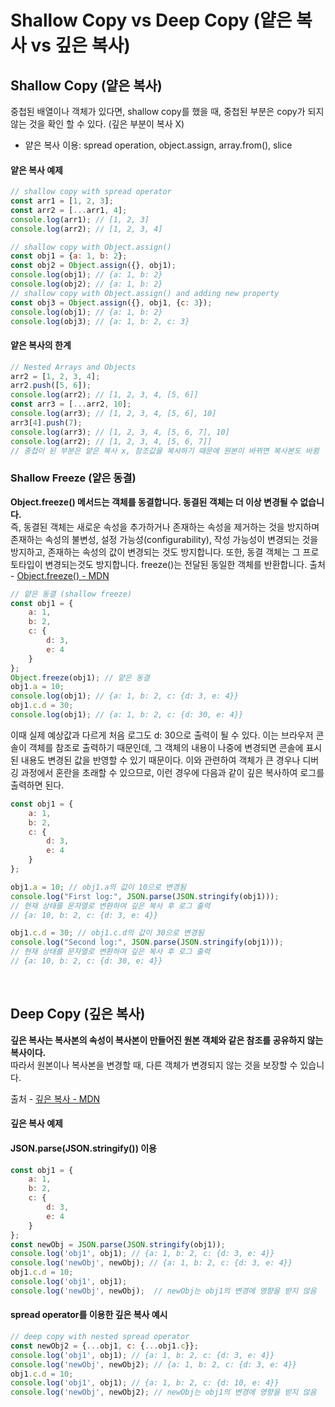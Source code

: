 # Shallow Copy vs Deep Copy (얕은 복사 vs 깊은 복사)
## Shallow Copy (얕은 복사)
중첩된 배열이나 객체가 있다면, shallow copy를 했을 때, 중첩된 부분은 copy가 되지 않는 것을 확인 할 수 있다. (깊은 부분이 복사 X)
- 얕은 복사 이용: spread operation, object.assign, array.from(), slice

#### 얕은 복사 예제
```js
// shallow copy with spread operator
const arr1 = [1, 2, 3];
const arr2 = [...arr1, 4];
console.log(arr1); // [1, 2, 3]
console.log(arr2); // [1, 2, 3, 4]
```
```js
// shallow copy with Object.assign()
const obj1 = {a: 1, b: 2};
const obj2 = Object.assign({}, obj1);
console.log(obj1); // {a: 1, b: 2}
console.log(obj2); // {a: 1, b: 2}
// shallow copy with Object.assign() and adding new property
const obj3 = Object.assign({}, obj1, {c: 3});
console.log(obj1); // {a: 1, b: 2}
console.log(obj3); // {a: 1, b: 2, c: 3}
```
#### 얕은 복사의 한계
```js
// Nested Arrays and Objects
arr2 = [1, 2, 3, 4];
arr2.push([5, 6]);
console.log(arr2); // [1, 2, 3, 4, [5, 6]]
const arr3 = [...arr2, 10];
console.log(arr3); // [1, 2, 3, 4, [5, 6], 10]
arr3[4].push(7);
console.log(arr3); // [1, 2, 3, 4, [5, 6, 7], 10]
console.log(arr2); // [1, 2, 3, 4, [5, 6, 7]]
// 중첩이 된 부분은 얕은 복사 x, 참조값을 복사하기 때문에 원본이 바뀌면 복사본도 바뀜
```

### Shallow Freeze (얕은 동결)
**Object.freeze() 메서드는 객체를 동결합니다. 동결된 객체는 더 이상 변경될 수 없습니다.** <br> 즉, 동결된 객체는 새로운 속성을 추가하거나 존재하는 속성을 제거하는 것을 방지하며 존재하는 속성의 불변성, 설정 가능성(configurability), 작성 가능성이 변경되는 것을 방지하고, 존재하는 속성의 값이 변경되는 것도 방지합니다. 또한, 동결 객체는 그 프로토타입이 변경되는것도 방지합니다. freeze()는 전달된 동일한 객체를 반환합니다.
출처 - [Object.freeze() - MDN](https://developer.mozilla.org/ko/docs/Web/JavaScript/Reference/Global_Objects/Object/freeze)
```js
// 얕은 동결 (shallow freeze)
const obj1 = {
    a: 1,
    b: 2,
    c: {
        d: 3,
        e: 4
    }
};
Object.freeze(obj1); // 얕은 동결
obj1.a = 10;
console.log(obj1); // {a: 1, b: 2, c: {d: 3, e: 4}}
obj1.c.d = 30;
console.log(obj1); // {a: 1, b: 2, c: {d: 30, e: 4}}
```
이때 실제 예상값과 다르게 처음 로그도 d: 30으로 출력이 될 수 있다. 이는 브라우저 콘솔이 객체를 참조로 출력하기 때문인데, 그 객체의 내용이 나중에 변경되면 콘솔에 표시된 내용도 변경된 값을 반영할 수 있기 때문이다. 이와 관련하여 객체가 큰 경우나 디버깅 과정에서 혼란을 초래할 수 있으므로, 이런 경우에 다음과 같이 깊은 복사하여 로그를 출력하면 된다.
```js
const obj1 = {
    a: 1,
    b: 2,
    c: {
        d: 3,
        e: 4
    }
};

obj1.a = 10; // obj1.a의 값이 10으로 변경됨
console.log("First log:", JSON.parse(JSON.stringify(obj1)));
// 현재 상태를 문자열로 변환하여 깊은 복사 후 로그 출력
// {a: 10, b: 2, c: {d: 3, e: 4}}

obj1.c.d = 30; // obj1.c.d의 값이 30으로 변경됨
console.log("Second log:", JSON.parse(JSON.stringify(obj1)));
// 현재 상태를 문자열로 변환하여 깊은 복사 후 로그 출력
// {a: 10, b: 2, c: {d: 30, e: 4}}
```
<br>

## Deep Copy (깊은 복사)
**깊은 복사는 복사본의 속성이 복사본이 만들어진 원본 객체와 같은 참조를 공유하지 않는 복사이다.** <br> 따라서 원본이나 복사본을 변경할 때, 다른 객체가 변경되지 않는 것을 보장할 수 있습니다. 

출처 - [깊은 복사 - MDN](https://developer.mozilla.org/ko/docs/Glossary/Deep_copy)
#### 깊은 복사 예제
#### JSON.parse(JSON.stringify()) 이용
```js
const obj1 = {
    a: 1,
    b: 2,
    c: {
        d: 3,
        e: 4
    }
};
const newObj = JSON.parse(JSON.stringify(obj1));
console.log('obj1', obj1); // {a: 1, b: 2, c: {d: 3, e: 4}}
console.log('newObj', newObj); // {a: 1, b: 2, c: {d: 3, e: 4}}
obj1.c.d = 10;
console.log('obj1', obj1);
console.log('newObj', newObj);  // newObj는 obj1의 변경에 영향을 받지 않음
```
#### spread operator를 이용한 깊은 복사 예시
```js
// deep copy with nested spread operator
const newObj2 = {...obj1, c: {...obj1.c}};
console.log('obj1', obj1); // {a: 1, b: 2, c: {d: 3, e: 4}}
console.log('newObj', newObj2); // {a: 1, b: 2, c: {d: 3, e: 4}}
obj1.c.d = 10;
console.log('obj1', obj1); // {a: 1, b: 2, c: {d: 10, e: 4}}
console.log('newObj', newObj2); // newObj는 obj1의 변경에 영향을 받지 않음
```